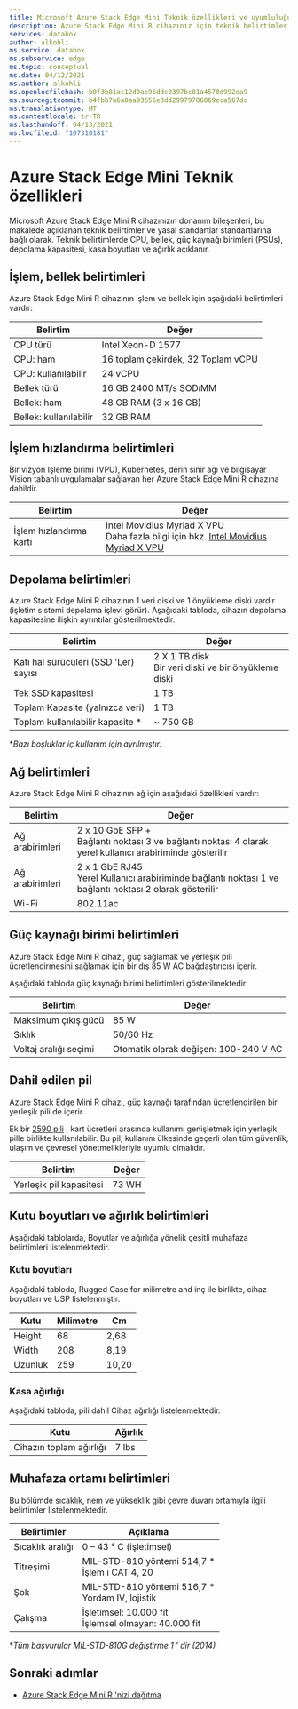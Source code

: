 ```yaml
---
title: Microsoft Azure Stack Edge Mini Teknik özellikleri ve uyumluluğu | Microsoft Docs
description: Azure Stack Edge Mini R cihazınız için teknik belirtimler ve uyumluluk hakkında bilgi edinin
services: databox
author: alkohli
ms.service: databox
ms.subservice: edge
ms.topic: conceptual
ms.date: 04/12/2021
ms.author: alkohli
ms.openlocfilehash: b0f3b81ac12d0ae96dde0397bc01a4570d992ea9
ms.sourcegitcommit: b4fbb7a6a0aa93656e8dd29979786069eca567dc
ms.translationtype: MT
ms.contentlocale: tr-TR
ms.lasthandoff: 04/13/2021
ms.locfileid: "107310181"
---
```

# <a name="azure-stack-edge-mini-r-technical-specifications"></a>Azure Stack Edge Mini Teknik özellikleri

Microsoft Azure Stack Edge Mini R cihazınızın donanım bileşenleri, bu makalede açıklanan teknik belirtimler ve yasal standartlar standartlarına bağlı olarak. Teknik belirtimlerde CPU, bellek, güç kaynağı birimleri (PSUs), depolama kapasitesi, kasa boyutları ve ağırlık açıklanır.


## <a name="compute-memory-specifications"></a>İşlem, bellek belirtimleri

Azure Stack Edge Mini R cihazının işlem ve bellek için aşağıdaki belirtimleri vardır:

| Belirtim           | Değer                           |
|-------------------------|---------------------------------|
| CPU türü                | Intel Xeon-D 1577               |
| CPU: ham                | 16 toplam çekirdek, 32 Toplam vCPU  |
| CPU: kullanılabilir             | 24 vCPU                        |
| Bellek türü             | 16 GB 2400 MT/s SODıMM          |
| Bellek: ham             | 48 GB RAM (3 x 16 GB)           |
| Bellek: kullanılabilir          | 32 GB RAM                       |


## <a name="compute-acceleration-specifications"></a>İşlem hızlandırma belirtimleri

Bir vizyon Işleme birimi (VPU), Kubernetes, derin sinir ağı ve bilgisayar Vision tabanlı uygulamalar sağlayan her Azure Stack Edge Mini R cihazına dahildir.

| Belirtim             | Değer                  |
|---------------------------|------------------------|
| İşlem hızlandırma kartı | Intel Movidius Myriad X VPU <br> Daha fazla bilgi için bkz. [Intel Movidius Myriad X VPU](https://www.movidius.com/MyriadX) |


## <a name="storage-specifications"></a>Depolama belirtimleri

Azure Stack Edge Mini R cihazının 1 veri diski ve 1 önyükleme diski vardır (işletim sistemi depolama işlevi görür). Aşağıdaki tabloda, cihazın depolama kapasitesine ilişkin ayrıntılar gösterilmektedir.

|     Belirtim                          |     Değer                                              |
|--------------------------------------------|--------------------------------------------------------|
|    Katı hal sürücüleri (SSD 'Ler) sayısı     |    2 X 1 TB disk <br> Bir veri diski ve bir önyükleme diski |
|    Tek SSD kapasitesi                     |    1 TB                                                |
|    Toplam Kapasite (yalnızca veri)              |    1 TB                                                |
|    Toplam kullanılabilir kapasite *                  |    ~ 750 GB                                            |

**Bazı boşluklar iç kullanım için ayrılmıştır.*

## <a name="network-specifications"></a>Ağ belirtimleri

Azure Stack Edge Mini R cihazının ağ için aşağıdaki özellikleri vardır:


|Belirtim  |Değer  |
|---------|---------|
|Ağ arabirimleri    |2 x 10 GbE SFP + <br> Bağlantı noktası 3 ve bağlantı noktası 4 olarak yerel kullanıcı arabiriminde gösterilir           |
|Ağ arabirimleri    |2 x 1 GbE RJ45 <br> Yerel Kullanıcı arabiriminde bağlantı noktası 1 ve bağlantı noktası 2 olarak gösterilir          |
|Wi-Fi   |802.11ac         |


## <a name="power-supply-unit-specifications"></a>Güç kaynağı birimi belirtimleri

Azure Stack Edge Mini R cihazı, güç sağlamak ve yerleşik pili ücretlendirmesini sağlamak için bir dış 85 W AC bağdaştırıcısı içerir.

Aşağıdaki tabloda güç kaynağı birimi belirtimleri gösterilmektedir:

| Belirtim           | Değer                      |
|-------------------------|----------------------------|
| Maksimum çıkış gücü    | 85 W                       |
| Sıklık               | 50/60 Hz                   |
| Voltaj aralığı seçimi | Otomatik olarak değişen: 100-240 V AC |



## <a name="included-battery"></a>Dahil edilen pil

Azure Stack Edge Mini R cihazı, güç kaynağı tarafından ücretlendirilen bir yerleşik pili de içerir.

Ek bir [2590 pili](https://www.bren-tronics.com/bt-70791ck.html) , kart ücretleri arasında kullanımı genişletmek için yerleşik pille birlikte kullanılabilir. Bu pil, kullanım ülkesinde geçerli olan tüm güvenlik, ulaşım ve çevresel yönetmelikleriyle uyumlu olmalıdır.


| Belirtim            | Değer                      |
|--------------------------|----------------------------|
| Yerleşik pil kapasitesi | 73 WH                     |

## <a name="enclosure-dimensions-and-weight-specifications"></a>Kutu boyutları ve ağırlık belirtimleri

Aşağıdaki tablolarda, Boyutlar ve ağırlığa yönelik çeşitli muhafaza belirtimleri listelenmektedir.

### <a name="enclosure-dimensions"></a>Kutu boyutları

Aşağıdaki tabloda, Rugged Case for milimetre and inç ile birlikte, cihaz boyutları ve USP listelenmiştir.

|     Kutu     |     Milimetre     |     Cm     |
|-------------------|---------------------|----------------|
|    Height         |    68               |    2,68        |
|    Width          |    208              |      8,19      |
|    Uzunluk          |   259              |    10,20       |


### <a name="enclosure-weight"></a>Kasa ağırlığı

Aşağıdaki tabloda, pili dahil Cihaz ağırlığı listelenmektedir.

|     Kutu                     |     Ağırlık          |
|-----------------------------------|---------------------|
|    Cihazın toplam ağırlığı     |     7 lbs           |

## <a name="enclosure-environment-specifications"></a>Muhafaza ortamı belirtimleri


Bu bölümde sıcaklık, nem ve yükseklik gibi çevre duvarı ortamıyla ilgili belirtimler listelenmektedir.


|     Belirtimler             |     Açıklama                                                          |
|--------------------------------|--------------------------------------------------------------------------|
|     Sıcaklık aralığı          |     0 – 43 ° C (işletimsel)                                              |
|     Titreşimi                  |     MIL-STD-810 yöntemi 514,7 *<br> İşlem ı CAT 4, 20                  |
|     Şok                      |     MIL-STD-810 yöntemi 516,7 *<br> Yordam IV, lojistik                 |
|     Çalışma                   |     İşletimsel: 10.000 fit<br> İşlemsel olmayan: 40.000 fit          |

**Tüm başvurular MIL-STD-810G değiştirme 1 ' dir (2014)*


## <a name="next-steps"></a>Sonraki adımlar

- [Azure Stack Edge Mini R 'nizi dağıtma](azure-stack-edge-placeholder.md)
